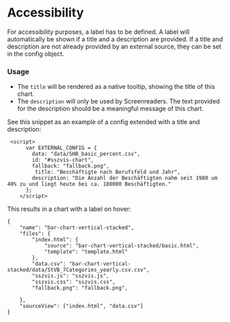 # Accessibility

For accessibility purposes, a label has to be defined. A label will automatically be shown if a title and a description are provided. If a title and description are not already provided by an external source, they can be set in the config object.

### Usage

- The `title` will be rendered as a native tooltip, showing the title of this chart.
- The `description` will only be used by Screenreaders. The text provided for the description should be a meaningful message of this chart.

See this snippet as an example of a config extended with a title and description:

```
 <script>
      var EXTERNAL_CONFIG = {
        data: "data/SHB_basic_percent.csv",
        id: "#sszvis-chart",
        fallback: "fallback.png",
         title: "Beschäftigte nach Berufsfeld und Jahr",
        description: "Die Anzahl der Beschäftigten nahm seit 1980 um 40% zu und liegt heute bei ca. 180000 Beschäftigten."
      };
    </script>
```

This results in a chart with a label on hover:

```project
{
    "name": "bar-chart-vertical-stacked",
    "files": {
        "index.html": {
            "source": "bar-chart-vertical-stacked/basic.html",
            "template": "template.html"
        },
        "data.csv": "bar-chart-vertical-stacked/data/StVB_7Categories_yearly.csv.csv",
        "sszvis.js": "sszvis.js",
        "sszvis.css": "sszvis.css",
        "fallback.png": "fallback.png",

    },
    "sourceView": ["index.html", "data.csv"]
}
```

